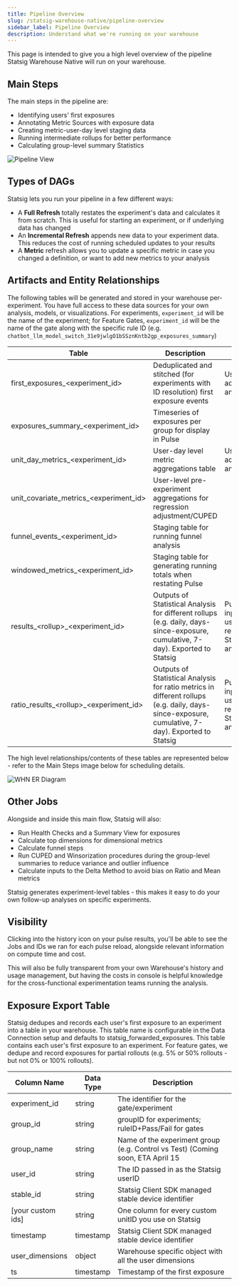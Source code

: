 ```yaml
---
title: Pipeline Overview
slug: /statsig-warehouse-native/pipeline-overview
sidebar_label: Pipeline Overview
description: Understand what we're running on your warehouse
---
```


This page is intended to give you a high level overview of the pipeline Statsig Warehouse Native will run on your warehouse.

## Main Steps

The main steps in the pipeline are:

- Identifying users' first exposures
- Annotating Metric Sources with exposure data
- Creating metric-user-day level staging data
- Running intermediate rollups for better performance
- Calculating group-level summary Statistics

![Pipeline View](https://user-images.githubusercontent.com/102695539/264113011-b0bdf1af-3ec6-4770-aabd-35f948ea842d.png)

## Types of DAGs

Statsig lets you run your pipeline in a few different ways:

- A **Full Refresh** totally restates the experiment's data and calculates it from scratch. This is useful for starting an experiment, or if underlying data has changed
- An **Incremental Refresh** appends new data to your experiment data. This reduces the cost of running scheduled updates to your results
- A **Metric** refresh allows you to update a specific metric in case you changed a definition, or want to add new metrics to your analysis

## Artifacts and Entity Relationships

The following tables will be generated and stored in your warehouse per-experiment. You have full access to these data sources for your own analysis, models, or visualizations. For experiments, `experiment_id` will be the name of the experiment; for Feature Gates, `experiment_id` will be the name of the gate along with the specific rule ID (e.g. `chatbot_llm_model_switch_31e9jwlgO1bSSznKntb2gp_exposures_summary`)

| Table                                                           | Description                                                                                                                     | Notes                                                      |
| --------------------------------------------------------------- | ------------------------------------------------------------------------------------------------------------------------------- | ---------------------------------------------------------- |
| first\_exposures\_<experiment_id\>                               | Deduplicated and stitched (for experiments with ID resolution) first exposure events                                            | Useful for ad-hoc analysis                                 |
| exposures\_summary\_<experiment_id\>                             | Timeseries of exposures per group for display in Pulse                                                                          |                                                            |
| unit\_day\_metrics\_<experiment_id\>                              | User-day level metric aggregations table                                                                                        | Useful for ad-hoc analysis                                 |
| unit\_covariate\_metrics_<experiment_id\>                        | User-level pre-experiment aggregations for regression adjustment/CUPED                                                          |                                                            |
| funnel\_events\_<experiment_id>                                | Staging table for running funnel analysis                                                                                       |                                                            |
| windowed\_metrics\_<experiment_id\>                              | Staging table for generating running totals when restating Pulse                                                                |                                                            |
| results\_<rollup\>_<experiment_id\>                            | Outputs of Statistical Analysis for different rollups (e.g. daily, days-since-exposure, cumulative, 7-day). Exported to Statsig | Pulse inputs - useful for replicating Statistical analysis |
| ratio\_results\_<rollup\>\_<experiment_id\>                      | Outputs of Statistical Analysis for ratio metrics in different rollups (e.g. daily, days-since-exposure, cumulative, 7-day). Exported to Statsig | Pulse inputs - useful for replicating Statistical analysis |

The high level relationships/contents of these tables are represented below - refer to the Main Steps image below for scheduling details.

![WHN ER Diagram](https://github.com/statsig-io/docs/assets/102695539/120eb9ed-fe35-4a66-8acd-cbcd819a2bdf)

## Other Jobs

Alongside and inside this main flow, Statsig will also:

- Run Health Checks and a Summary View for exposures
- Calculate top dimensions for dimensional metrics
- Calculate funnel steps
- Run CUPED and Winsorization procedures during the group-level summaries to reduce variance and outlier influence
- Calculate inputs to the Delta Method to avoid bias on Ratio and Mean metrics

Statsig generates experiment-level tables - this makes it easy to do your own follow-up analyses on specific experiments.

## Visibility

Clicking into the history icon on your pulse results, you'll be able to see the Jobs and IDs we ran for each pulse reload, alongside relevant information on compute time and cost.

This will also be fully transparent from your own Warehouse's history and usage management, but having the costs in console is helpful knowledge for the cross-functional experimentation teams running the analysis.


## Exposure Export Table
Statsig dedupes and records each user's first exposure to an experiment into a table in your warehouse. This table name is configurable in the Data Connection setup and defaults to statsig_forwarded_exposures. This table contains each user's first exposure to an experiment. For feature gates, we dedupe and record exposures for partial rollouts (e.g. 5% or 50% rollouts - but not 0% or 100% rollouts).



| Column Name             | Data Type | Description                                                                                   |
| ----------------------- | --------- | --------------------------------------------------------------------------------------------- |
| experiment_id           | string    | The identifier for the gate/experiment                                                        |
| group_id				        | string    | groupID for experiments; ruleID+Pass/Fail for gates                                           |
| group_name  		        | string    | Name of the experiment group (e.g. Control vs Test) (Coming soon, ETA April 15                |
| user_id                 | string    | The ID passed in as the Statsig userID                                                        |
| stable_id               | string    | Statsig Client SDK managed stable device identifier                                           |
| \[your custom ids]       | string    | One column for every custom unitID you use on Statsig                                        |
| timestamp               | timestamp | Statsig Client SDK managed stable device identifier                                           |
| user_dimensions         | object    | Warehouse specific object with all the user dimensions                                        |
| ts                      | timestamp | Timestamp of the first exposure                                                               |

